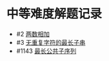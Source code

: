 # 中等难度解题记录

- #2 [两数相加](https://leetcode-cn.com/problems/add-two-numbers/description/)
- #3 [无重复字符的最长子串](https://leetcode-cn.com/problems/longest-substring-without-repeating-characters/description/)
- #1143 [最长公共子序列](https://leetcode-cn.com/problems/longest-common-subsequence/)